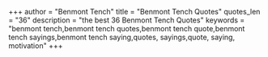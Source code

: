 +++
author = "Benmont Tench"
title = "Benmont Tench Quotes"
quotes_len = "36"
description = "the best 36 Benmont Tench Quotes"
keywords = "benmont tench,benmont tench quotes,benmont tench quote,benmont tench sayings,benmont tench saying,quotes, sayings,quote, saying, motivation"
+++
